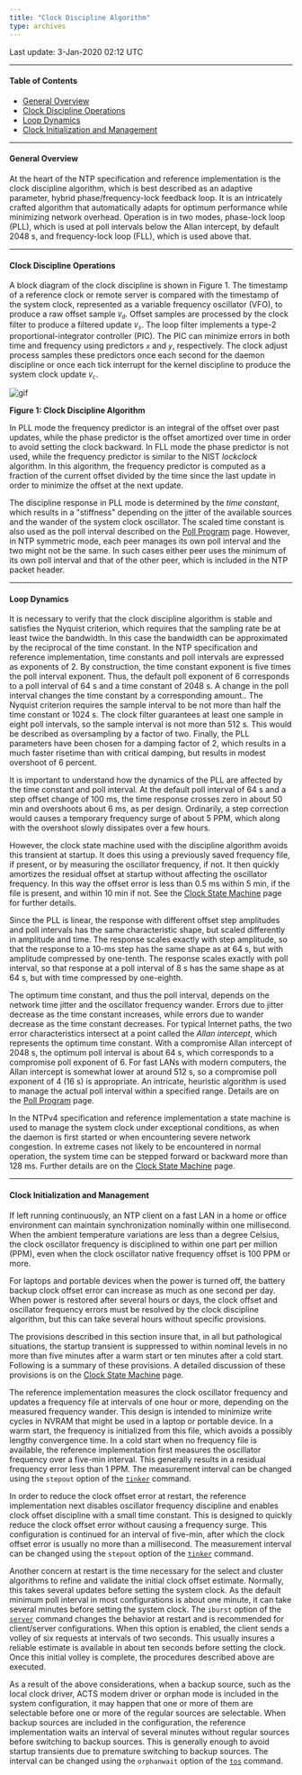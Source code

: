 ```yaml
---
title: "Clock Discipline Algorithm"
type: archives
---
```


Last update: 3-Jan-2020 02:12 UTC

* * *

#### Table of Contents

*   [General Overview](/archives/4.2.8-series/discipline/#general-overview)
*   [Clock Discipline Operations](/archives/4.2.8-series/discipline/#clock-discipline-operations)
*   [Loop Dynamics](/archives/4.2.8-series/discipline/#loop-dynamics)
*   [Clock Initialization and Management](/archives/4.2.8-series/discipline/#clock-initialization-and-management)

* * *

#### General Overview

At the heart of the NTP specification and reference implementation is the clock discipline algorithm, which is best described as an adaptive parameter, hybrid phase/frequency-lock feedback loop. It is an intricately crafted algorithm that automatically adapts for optimum performance while minimizing network overhead. Operation is in two modes, phase-lock loop (PLL), which is used at poll intervals below the Allan intercept, by default 2048 s, and frequency-lock loop (FLL), which is used above that.

* * *

#### Clock Discipline Operations

A block diagram of the clock discipline is shown in Figure 1. The timestamp of a reference clock or remote server is compared with the timestamp of the system clock, represented as a variable frequency oscillator (VFO), to produce a raw offset sample <code>_V<sub>d</sub>_</code>. Offset samples are processed by the clock filter to produce a filtered update <code>_V<sub>s</sub>_</code>. The loop filter implements a type-2 proportional-integrator controller (PIC). The PIC can minimize errors in both time and frequency using predictors <code>_x_</code> and <code>_y_</code>, respectively. The clock adjust process samples these predictors once each second for the daemon discipline or once each tick interrupt for the kernel discipline to produce the system clock update <code>_V<sub>c</sub>_</code>.

![gif](/archives/pic/discipline.gif)

**Figure 1: Clock Discipline Algorithm**

In PLL mode the frequency predictor is an integral of the offset over past updates, while the phase predictor is the offset amortized over time in order to avoid setting the clock backward. In FLL mode the phase predictor is not used, while the frequency predictor is similar to the NIST _lockclock_ algorithm. In this algorithm, the frequency predictor is computed as a fraction of the current offset divided by the time since the last update in order to minimize the offset at the next update.

The discipline response in PLL mode is determined by the _time constant_, which results in a "stiffness" depending on the jitter of the available sources and the wander of the system clock oscillator. The scaled time constant is also used as the poll interval described on the [Poll Program](/archives/4.2.8-series/poll/) page. However, in NTP symmetric mode, each peer manages its own poll interval and the two might not be the same. In such cases either peer uses the minimum of its own poll interval and that of the other peer, which is included in the NTP packet header.

* * *

#### Loop Dynamics

It is necessary to verify that the clock discipline algorithm is stable and satisfies the Nyquist criterion, which requires that the sampling rate be at least twice the bandwidth. In this case the bandwidth can be approximated by the reciprocal of the time constant. In the NTP specification and reference implementation, time constants and poll intervals are expressed as exponents of 2. By construction, the time constant exponent is five times the poll interval exponent. Thus, the default poll exponent of 6 corresponds to a poll interval of 64 s and a time constant of 2048 s. A change in the poll interval changes the time constant by a corresponding amount.. The Nyquist criterion requires the sample interval to be not more than half the time constant or 1024 s. The clock filter guarantees at least one sample in eight poll intervals, so the sample interval is not more than 512 s. This would be described as oversampling by a factor of two. Finally, the PLL parameters have been chosen for a damping factor of 2, which results in a much faster risetime than with critical damping, but results in modest overshoot of 6 percent.

It is important to understand how the dynamics of the PLL are affected by the time constant and poll interval. At the default poll interval of 64 s and a step offset change of 100 ms, the time response crosses zero in about 50 min and overshoots about 6 ms, as per design. Ordinarily, a step correction would causes a temporary frequency surge of about 5 PPM, which along with the overshoot slowly dissipates over a few hours.

However, the clock state machine used with the discipline algorithm avoids this transient at startup. It does this using a previously saved frequency file, if present, or by measuring the oscillator frequency, if not. It then quickly amortizes the residual offset at startup without affecting the oscillator frequency. In this way the offset error is less than 0.5 ms within 5 min, if the file is present, and within 10 min if not. See the [Clock State Machine](/archives/4.2.8-series/clock/) page for further details.

Since the PLL is linear, the response with different offset step amplitudes and poll intervals has the same characteristic shape, but scaled differently in amplitude and time. The response scales exactly with step amplitude, so that the response to a 10-ms step has the same shape as at 64 s, but with amplitude compressed by one-tenth. The response scales exactly with poll interval, so that response at a poll interval of 8 s has the same shape as at 64 s, but with time compressed by one-eighth.

The optimum time constant, and thus the poll interval, depends on the network time jitter and the oscillator frequency wander. Errors due to jitter decrease as the time constant increases, while errors due to wander decrease as the time constant decreases. For typical Internet paths, the two error characteristics intersect at a point called the _Allan intercept_, which represents the optimum time constant. With a compromise Allan intercept of 2048 s, the optimum poll interval is about 64 s, which corresponds to a compromise poll exponent of 6. For fast LANs with modern computers, the Allan intercept is somewhat lower at around 512 s, so a compromise poll exponent of 4 (16 s) is appropriate. An intricate, heuristic algorithm is used to manage the actual poll interval within a specified range. Details are on the [Poll Program](/archives/4.2.8-series/poll/) page.

In the NTPv4 specification and reference implementation a state machine is used to manage the system clock under exceptional conditions, as when the daemon is first started or when encountering severe network congestion. In extreme cases not likely to be encountered in normal operation, the system time can be stepped forward or backward more than 128 ms. Further details are on the [Clock State Machine](/archives/4.2.8-series/clock/) page.

* * *

#### Clock Initialization and Management

If left running continuously, an NTP client on a fast LAN in a home or office environment can maintain synchronization nominally within one millisecond. When the ambient temperature variations are less than a degree Celsius, the clock oscillator frequency is disciplined to within one part per million (PPM), even when the clock oscillator native frequency offset is 100 PPM or more.

For laptops and portable devices when the power is turned off, the battery backup clock offset error can increase as much as one second per day. When power is restored after several hours or days, the clock offset and oscillator frequency errors must be resolved by the clock discipline algorithm, but this can take several hours without specific provisions.

The provisions described in this section insure that, in all but pathological situations, the startup transient is suppressed to within nominal levels in no more than five minutes after a warm start or ten minutes after a cold start. Following is a summary of these provisions. A detailed discussion of these provisions is on the [Clock State Machine](/archives/4.2.8-series/clock/) page.

The reference implementation measures the clock oscillator frequency and updates a frequency file at intervals of one hour or more, depending on the measured frequency wander. This design is intended to minimize write cycles in NVRAM that might be used in a laptop or portable device. In a warm start, the frequency is initialized from this file, which avoids a possibly lengthy convergence time. In a cold start when no frequency file is available, the reference implementation first measures the oscillator frequency over a five-min interval. This generally results in a residual frequency error less than 1 PPM. The measurement interval can be changed using the <code>stepout</code> option of the [<code>tinker</code>](/archives/4.2.8-series/miscopt/) command.

In order to reduce the clock offset error at restart, the reference implementation next disables oscillator frequency discipline and enables clock offset discipline with a small time constant. This is designed to quickly reduce the clock offset error without causing a frequency surge. This configuration is continued for an interval of five-min, after which the clock offset error is usually no more than a millisecond. The measurement interval can be changed using the <code>stepout</code> option of the [<code>tinker</code>](/archives/4.2.8-series/miscopt/) command.

Another concern at restart is the time necessary for the select and cluster algorithms to refine and validate the initial clock offset estimate. Normally, this takes several updates before setting the system clock. As the default minimum poll interval in most configurations is about one minute, it can take several minutes before setting the system clock. The <code>iburst</code> option of the [<code>server</code>](/archives/4.2.8-series/confopt/#server-command-options) command changes the behavior at restart and is recommended for client/server configurations. When this option is enabled, the client sends a volley of six requests at intervals of two seconds. This usually insures a reliable estimate is available in about ten seconds before setting the clock. Once this initial volley is complete, the procedures described above are executed.

As a result of the above considerations, when a backup source, such as the local clock driver, ACTS modem driver or orphan mode is included in the system configuration, it may happen that one or more of them are selectable before one or more of the regular sources are selectable. When backup sources are included in the configuration, the reference implementation waits an interval of several minutes without regular sources before switching to backup sources. This is generally enough to avoid startup transients due to premature switching to backup sources. The interval can be changed using the <code>orphanwait</code> option of the [<code>tos</code>](/archives/4.2.8-series/miscopt/) command.
